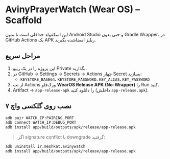 # AvinyPrayerWatch (Wear OS) – Scaffold

این اسکفولد حداقلی است تا بدون Android Studio و حتی بدون Gradle Wrapper،
در GitHub Actions یک APK ریلیز امضاشده بگیرید.

## مراحل سریع
1) این پروژه را در یک ریپو Private بگذارید.
2) در GitHub → Settings → Secrets → Actions چهار Secret بسازید:
   - `KEYSTORE_BASE64`، `KEYSTORE_PASSWORD`، `KEY_ALIAS`، `KEY_PASSWORD`
3) از تب Actions ورک‌فلو **WearOS Release APK (No-Wrapper)** را Run کنید.
4) Artifact → `app-release-apk` را دانلود کنید (داخلش `app-release.apk`).

## نصب روی گلکسی واچ ۷
```bash
adb pair WATCH_IP:PAIRING_PORT
adb connect WATCH_IP:DEBUG_PORT
adb install app/build/outputs/apk/release/app-release.apk
```

> اگر signature conflict یا downgrade گرفتید:
```bash
adb uninstall ir.meshkat.avinywatch
adb install app/build/outputs/apk/release/app-release.apk
```
